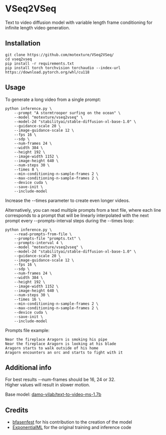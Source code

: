 # VSeq2VSeq
Text to video diffusion model with variable length frame conditioning for infinite length video generation.

## Installation
```
git clone https://github.com/motexture/VSeq2VSeq/
cd vseq2vseq
pip install -r requirements.txt
pip install torch torchvision torchaudio --index-url https://download.pytorch.org/whl/cu118
```

## Usage
To generate a long video from a single prompt:
```
python inference.py \
    --prompt "A stormtrooper surfing on the ocean" \
    --model "motexture/vseq2vseq" \
    --model-2d "stabilityai/stable-diffusion-xl-base-1.0" \
    --guidance-scale 20 \
    --image-guidance-scale 12 \
    --fps 16 \
    --sdp \
    --num-frames 24 \
    --width 384 \
    --height 192 \
    --image-width 1152 \
    --image-height 640 \
    --num-steps 30 \
    --times 8 \
    --min-conditioning-n-sample-frames 2 \
    --max-conditioning-n-sample-frames 2 \
    --device cuda \
    --save-init \
    --include-model
```
Increase the --times parameter to create even longer videos.<br>

Alternatively, you can read multiple prompts from a text file, where each line corresponds to a prompt that will be linearly interpolated with the next prompt every --prompts-interval steps during the --times loop:
```
python inference.py \
    --read-prompts-from-file \
    --prompts-file "prompts.txt" \
    --prompts-interval 4 \
    --model "motexture/vseq2vseq" \
    --model-2d "stabilityai/stable-diffusion-xl-base-1.0" \
    --guidance-scale 20 \
    --image-guidance-scale 12 \
    --fps 16 \
    --sdp \
    --num-frames 24 \
    --width 384 \
    --height 192 \
    --image-width 1152 \
    --image-height 640 \
    --num-steps 30 \
    --times 16 \
    --min-conditioning-n-sample-frames 2 \
    --max-conditioning-n-sample-frames 2 \
    --device cuda \
    --save-init \
    --include-model
```
Prompts file example:
```
Near the fireplace Aragorn is smoking his pipe
Near the fireplace Aragorn is looking at his blade
Aragorn starts to walk outside of his home
Aragorn encounters an orc and starts to fight with it
```

## Additional info
For best results --num-frames should be 16, 24 or 32.<br>
Higher values will result in slower motion.<br>

Base model: [damo-vilab/text-to-video-ms-1.7b](https://huggingface.co/damo-vilab/text-to-video-ms-1.7b)

## Credits
- [bfasenfest](https://github.com/bfasenfest) for his contribution to the creation of the model
- [ExponentialML](https://github.com/ExponentialML/Text-To-Video-Finetuning/) for the original training and inference code
